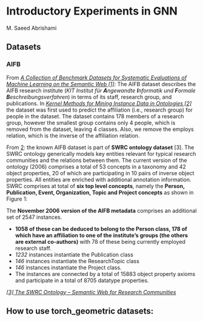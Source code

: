 # Introductory Experiments in GNN
M. Saeed Abrishami


## Datasets
### AIFB
From <cite>[A Collection of Benchmark Datasets for Systematic Evaluations of Machine Learning on the Semantic Web \[1\]][1]</cite>:  The AIFB dataset describes the AIFB research institute (*KIT Institut für **A**ngewandte **I**nformatik und **F**ormale **B**eschreibungsverfahren*) in terms of its staff, research group, and publications. In <cite>[Kernel Methods for Mining Instance Data in Ontologies \[2\]][2]</cite> the dataset was first used to predict the affiliation (i.e., research group) for people in the dataset. The dataset contains 178 members of a research group, however the smallest group contains only 4 people, which is removed from the dataset, leaving 4 classes. Also, we remove the employs relation, which is the inverse of the affiliation relation. 

From [2]: the known AIFB dataset is part of **SWRC ontology dataset** \[3\]. The SWRC ontology generically models key entities relevant for typical research communities and the relations between them. The current version of the ontology (2006) comprises a total of 53 concepts in a taxonomy and 42 object properties, 20 of which are participating in 10 pairs of inverse object properties. All entities are enriched with additional annotation information. SWRC comprises at total of **six top level concepts**, namely the **Person, Publication, Event, Organization, Topic and Project concepts** as shown in Figure 1:


The **November 2006 version of the AIFB metadata** comprises an additional set of 2547 instances.
- **1058 of these can be deduced to belong to the Person class, 178 of which have an affiliation to one of the institute’s groups (the others are external co-authors)** with 78 of these being currently employed research staff. 
- *1232* instances instantiate the Publication class
- *146* instances instantiate the ResearchTopic class 
- *146* instances instantiate the Project class. 
- The instances are connected by a total of 15883 object property axioms and participate in a total of 8705 datatype properties.

[1]: https://madoc.bib.uni-mannheim.de/41308/1/Ristoski_Datasets.pdf
[2]: http://iswc2007.semanticweb.org/papers/057.pdf
[3]: https://link.springer.com/chapter/10.1007/11595014_22
<cite>[\[3\] The SWRC Ontology – Semantic Web for Research Communities][3]</cite>

## How to use torch_geometric datasets:

